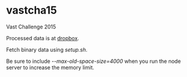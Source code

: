# vastcha15
Vast Challenge 2015

Processed data is at [dropbox](https://www.dropbox.com/sh/6qyxh7ovg87zyxf/AAAVIOkfnWpmaAopckeJvIKXa?dl=0).

Fetch binary data using *setup.sh*.

Be sure to include *--max-old-space-size=4000* when you run the node server to increase the memory limit.